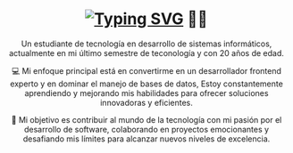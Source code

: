 <div align="center">

<h1 align="center"> <a href="https://git.io/typing-svg"><img src="https://readme-typing-svg.herokuapp.com?font=Fira+Code&pause=1000&color=000000&background=D2D2D200&center=true&vCenter=true&random=false&width=435&lines=Brayan+Yesid+Mejia+Ortega" alt="Typing SVG" /></a> 👨‍💻 </h1>

Un estudiante de tecnología en desarrollo de sistemas informáticos, 
actualmente en mi último semestre de teconología y con 20 años de edad. 

💻 Mi enfoque principal está en convertirme en un desarrollador frontend experto y en dominar el manejo de bases de datos,
Estoy constantemente aprendiendo y mejorando mis habilidades para ofrecer soluciones innovadoras y eficientes.

🌟 Mi objetivo es contribuir al mundo de la tecnología con mi pasión por el desarrollo de software, colaborando en proyectos emocionantes 
y desafiando mis límites para alcanzar nuevos niveles de excelencia.

</div>
